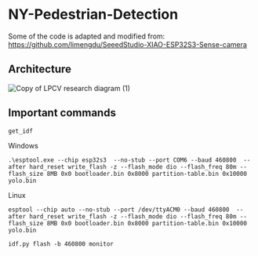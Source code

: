 # NY-Pedestrian-Detection

Some of the code is adapted and modified from: https://github.com/limengdu/SeeedStudio-XIAO-ESP32S3-Sense-camera 


## Architecture

![Copy of LPCV research diagram (1)](https://github.com/Gaurang-1402/NYC-Pedestrian-Counting/assets/71042887/17bc607b-7027-43fa-bd93-4effb7d54398)


## Important commands

```
get_idf
```

Windows

```
.\esptool.exe --chip esp32s3  --no-stub --port COM6 --baud 460800  --after hard_reset write_flash -z --flash_mode dio --flash_freq 80m --flash_size 8MB 0x0 bootloader.bin 0x8000 partition-table.bin 0x10000 yolo.bin
```

Linux
```
esptool --chip auto --no-stub --port /dev/ttyACM0 --baud 460800  --after hard_reset write_flash -z --flash_mode dio --flash_freq 80m --flash_size 8MB 0x0 bootloader.bin 0x8000 partition-table.bin 0x10000 yolo.bin
```

```
idf.py flash -b 460800 monitor
```


